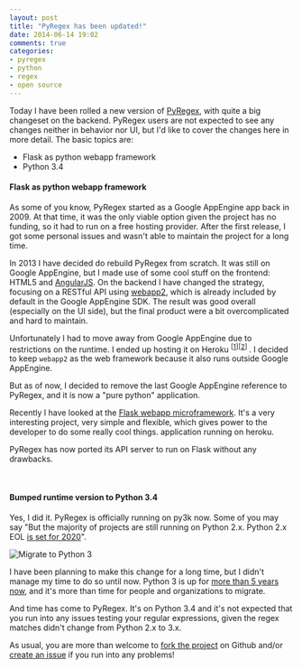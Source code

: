 ```yaml
---
layout: post
title: "PyRegex has been updated!"
date: 2014-06-14 19:02
comments: true
categories: 
- pyregex
- python
- regex
- open source
---
```


Today I have been rolled a new version of [PyRegex](http://www.pyregex.com), with quite a big changeset on the backend.
PyRegex users are not expected to see any changes neither in behavior nor UI, but I'd like to cover the changes here in more detail.
The basic topics are:

* Flask as python webapp framework
* Python 3.4

<!--more-->

#### Flask as python webapp framework

As some of you know, PyRegex started as a Google AppEngine app back in 2009. At that time, it was the only viable option given the project has no funding,
so it had to run on a free hosting provider. After the first release, I got some personal issues and wasn't able to maintain the project for a long time.

In 2013 I have decided do rebuild PyRegex from scratch. It was still on Google AppEngine, but I made use of some cool stuff on the frontend:
HTML5 and [AngularJS](http://angularjs.org).
On the backend I have changed the strategy, focusing on a RESTful API using [webapp2](http://webapp-improved.appspot.com/),
which is already included by default in the Google AppEngine SDK. The result was good overall (especially on the UI side), but the final product
were a bit overcomplicated and hard to maintain.

Unfortunately I had to move away from Google AppEngine due to restrictions on the runtime. I ended up hosting it on Heroku <sup>
[[1][issue]][[2][heroku]]
</sup>. I decided to keep `webapp2` as the web framework because it also runs outside Google AppEngine.

But as of now, I decided to remove the last Google AppEngine reference to PyRegex, and it is now a "pure python" application.

Recently I have looked at the [Flask webapp microframework](http://flask.pocoo.org). It's a very interesting project, very simple and flexible, which gives
power to the developer to do some really cool things.
application running on heroku.

PyRegex has now ported its API server to run on Flask without any drawbacks.

<p>&nbsp;</p>

#### Bumped runtime version to Python 3.4

Yes, I did it. PyRegex is officially running on py3k now. Some of you may say "But the majority of projects are still running on Python 2.x.
Python 2.x EOL [is set for 2020](http://legacy.python.org/dev/peps/pep-0373/)".

![Migrate to Python 3](https://i.imgflip.com/9knu7.jpg)

I have been planning to make this change for a long time, but I didn't manage my time to do so until now.
Python 3 is up for [more than 5 years now](https://www.python.org/download/releases/3.0/), and it's more than time for people and organizations to migrate.

And time has come to PyRegex. It's on Python 3.4 and it's not expected that you run into any issues testing your regular expressions, given the regex
matches didn't change from Python 2.x to 3.x.

As usual, you are more than welcome to [fork the project][github] on Github and/or [create an issue][all_issues] if you run into any problems!

[issue]: https://github.com/rscarvalho/pyregex/issues/9
[heroku]: http://heroku.com
[github]: https://github.com/rscarvalho/pyregex
[all_issues]: https://github.com/rscarvalho/pyregex/issues
